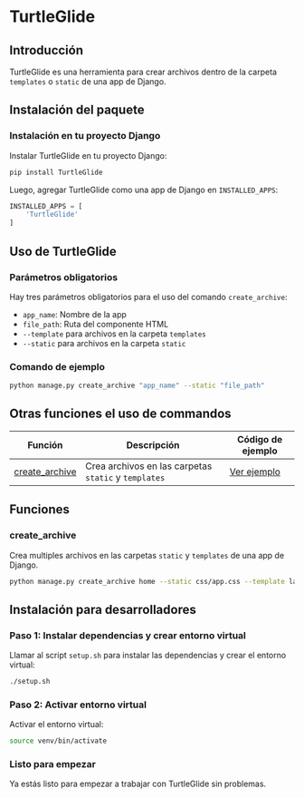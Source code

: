 TurtleGlide
================

**Introducción**
---------------

TurtleGlide es una herramienta para crear archivos dentro de la carpeta `templates` o `static` de una app de Django.

**Instalación del paquete**
-------------------------

### Instalación en tu proyecto Django

Instalar TurtleGlide en tu proyecto Django:

```bash
pip install TurtleGlide
```

Luego, agregar TurtleGlide como una app de Django en `INSTALLED_APPS`:

```python
INSTALLED_APPS = [
    'TurtleGlide'
]
```

**Uso de TurtleGlide**
---------------------

### Parámetros obligatorios

Hay tres parámetros obligatorios para el uso del comando `create_archive`:

* `app_name`: Nombre de la app
* `file_path`: Ruta del componente HTML
* `--template` para archivos en la carpeta `templates`
* `--static` para archivos en la carpeta `static`

### Comando de ejemplo

```bash
python manage.py create_archive "app_name" --static "file_path"
```

**Otras funciones el uso de commandos**
---------------------

| Función | Descripción | Código de ejemplo |
| --- | --- | --- |
| [create_archive](#funciones) | Crea archivos en las carpetas `static` y `templates` | [Ver ejemplo](#create-archive) |

**Funciones**
---------------------

### create_archive

Crea multiples archivos en las carpetas `static` y `templates` de una app de Django.

```bash
python manage.py create_archive home --static css/app.css --template layouts/main.html
```

**Instalación para desarrolladores**
---------------------------------

### Paso 1: Instalar dependencias y crear entorno virtual

Llamar al script `setup.sh` para instalar las dependencias y crear el entorno virtual:

```bash
./setup.sh
```

### Paso 2: Activar entorno virtual

Activar el entorno virtual:

```bash
source venv/bin/activate
```

### Listo para empezar

Ya estás listo para empezar a trabajar con TurtleGlide sin problemas.
